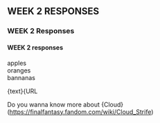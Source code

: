 ## WEEK 2 RESPONSES

### WEEK 2 Responses 

#### WEEK 2 responses 

apples  
oranges  
bannanas  

{text}{URL

Do you wanna know more about {Cloud}(https://finalfantasy.fandom.com/wiki/Cloud_Strife)


